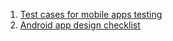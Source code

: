 1. [Test cases for mobile apps testing](https://docs.google.com/document/d/1XiBL3ptX2d4D9bTb_UsCq0TlK0dA9ncsTGa53LO2uXw/edit)
2. [Android app design checklist](https://docs.google.com/document/d/1B2UG8V-pMSmKRhkXlbZR1pKXnrpTbGKRBapq4j_jCrA/edit)